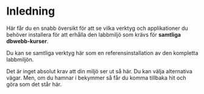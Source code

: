 ---
...
Inledning
==================================

Här får du en snabb översikt för att se vilka verktyg och applikationer du behöver installera för att erhålla den labbmiljö som krävs för **samtliga dbwebb-kurser**.

Du kan se samtliga verktyg här som en referensinstallation av den kompletta labbmiljön.

Det är inget absolut krav att din miljö ser ut så här. Du kan välja alternativa vägar. Men, om du hamnar i bekymmer så får du komma tillbaka hit och göra som det står här.
